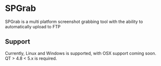 SPGrab
======

SPGrab is a multi platform screenshot grabbing tool with the ability to automatically upload to FTP

Support
-------
Currently, Linux and Windows is supported, with OSX support coming soon.
QT > 4.8 < 5.x is required.

